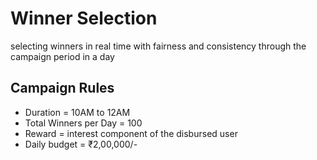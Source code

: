 # Winner Selection
selecting winners in real time with fairness and consistency through the campaign period in a day

## Campaign Rules

* Duration = 10AM to 12AM
* Total Winners per Day = 100
* Reward = interest component of the disbursed user
* Daily budget = ₹2,00,000/-

